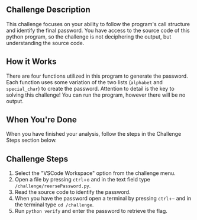 ## Challenge Description
This challenge focuses on your ability to follow the program's call structure and identify the final password. You have access to the source code of this python program, so the challenge is not deciphering the output, but understanding the source code.

## How it Works
There are four functions utilized in this program to generate the password. Each function uses some variation of the two lists (```alphabet``` and ```special_char```) to create the password. Attention to detail is the key to solving this challenge! You can run the program, however there will be no output.

## When You're Done
When you have finished your analysis, follow the steps in the Challenge Steps section below.

## Challenge Steps
1. Select the "VSCode Workspace" option from the challenge menu.
2. Open a file by pressing ```ctrl```+```o``` and in the text field type ```/challenge/reersePassword.py```.
3. Read the source code to identify the password.
4. When you have the password open a terminal by pressing ```ctrl```+```~``` and in the terminal type ```cd /challenge```.
5. Run ```python verify``` and enter the password to retrieve the flag.